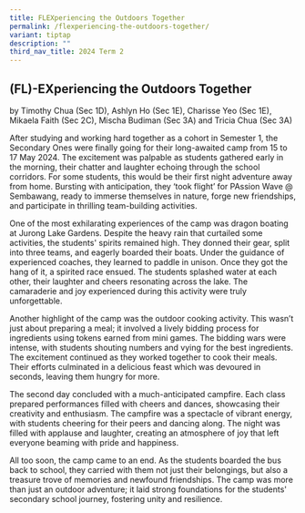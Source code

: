 ```yaml
---
title: FLEXperiencing the Outdoors Together
permalink: /flexperiencing-the-outdoors-together/
variant: tiptap
description: ""
third_nav_title: 2024 Term 2
---
```

<h2>(FL)-EXperiencing the Outdoors Together</h2>
<p></p>
<p>by Timothy Chua (Sec 1D), Ashlyn Ho (Sec 1E), Charisse Yeo (Sec 1E), Mikaela
Faith (Sec 2C), Mischa Budiman (Sec 3A) and Tricia Chua (Sec 3A)</p>
<p>After studying and working hard together as a cohort in Semester 1, the
Secondary Ones were finally going for their long-awaited camp from 15 to
17 May 2024. The excitement was palpable as students gathered early in
the morning, their chatter and laughter echoing through the school corridors.
For some students, this would be their first night adventure away from
home. Bursting with anticipation, they ‘took flight’ for PAssion Wave @
Sembawang, ready to immerse themselves in nature, forge new friendships,
and participate in thrilling team-building activities.</p>
<p></p>
<p></p>
<p>One of the most exhilarating experiences of the camp was dragon boating
at Jurong Lake Gardens. Despite the heavy rain that curtailed some activities,
the students' spirits remained high. They donned their gear, split into
three teams, and eagerly boarded their boats. Under the guidance of experienced
coaches, they learned to paddle in unison. Once they got the hang of it,
a spirited race ensued. The students splashed water at each other, their
laughter and cheers resonating across the lake. The camaraderie and joy
experienced during this activity were truly unforgettable.</p>
<p>Another highlight of the camp was the outdoor cooking activity. This wasn’t
just about preparing a meal; it involved a lively bidding process for ingredients
using tokens earned from mini games. The bidding wars were intense, with
students shouting numbers and vying for the best ingredients. The excitement
continued as they worked together to cook their meals. Their efforts culminated
in a delicious feast which was devoured in seconds, leaving them hungry
for more.</p>
<p>The second day concluded with a much-anticipated campfire. Each class
prepared performances filled with cheers and dances, showcasing their creativity
and enthusiasm. The campfire was a spectacle of vibrant energy, with students
cheering for their peers and dancing along. The night was filled with applause
and laughter, creating an atmosphere of joy that left everyone beaming
with pride and happiness.</p>
<p>All too soon, the camp came to an end. As the students boarded the bus
back to school, they carried with them not just their belongings, but also
a treasure trove of memories and newfound friendships. The camp was more
than just an outdoor adventure; it laid strong foundations for the students'
secondary school journey, fostering unity and resilience.</p>